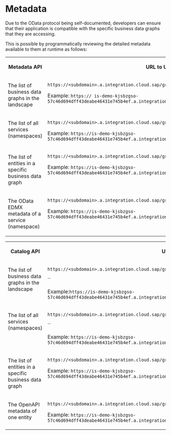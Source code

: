 <!-- loioc90a80c97e094406bdd2e6ce3dfc151e -->

# Metadata

Due to the OData protocol being self-documented, developers can ensure that their application is compatible with the specific business data graphs that they are accessing.

This is possible by programmatically reviewing the detailed metadata available to them at runtime as follows:


<table>
<tr>
<th valign="top">

Metadata API

</th>
<th valign="top">

URL to Use

</th>
</tr>
<tr>
<td valign="top">

The list of business data graphs in the landscape

</td>
<td valign="top">

`https://<subdomain>.a.integration.cloud.sap/graph/api`

Example: `https:// is-demo-kjsbzgso-57c46d694dff43deabe46431e745b4ef.a.integration.cloud.sap/graph/api`

</td>
</tr>
<tr>
<td valign="top">

The list of all services \(namespaces\)

</td>
<td valign="top">

`https://<subdomain>.a.integration.cloud.sap/graph/api/<bdg>`

Example: `https://is-demo-kjsbzgso-57c46d694dff43deabe46431e745b4ef.a.integration.cloud.sap/graph/api/v1`

</td>
</tr>
<tr>
<td valign="top">

The list of entities in a specific business data graph

</td>
<td valign="top">

`https://<subdomain>.a.integration.cloud.sap/graph/api/<bdg>/<namespace>`

Example: `https://is-demo-kjsbzgso-57c46d694dff43deabe46431e745b4ef.a.integration.cloud.sap/graph/api/v1/sap.s4` 

</td>
</tr>
<tr>
<td valign="top">

The OData EDMX metadata of a service \(namespace\)

</td>
<td valign="top">

`https://<subdomain>.a.integration.cloud.sap/graph/api/<bdg>/<namespace>/$metadata`

Example: `https://is-demo-kjsbzgso-57c46d694dff43deabe46431e745b4ef.a.integration.cloud.sap/graph/api/v1/sap.s4/$metadata`

</td>
</tr>
</table>


<table>
<tr>
<th valign="top">

Catalog API

</th>
<th valign="top">

URL to use

</th>
</tr>
<tr>
<td valign="top">

The list of business data graphs in the landscape

</td>
<td valign="top">

`https://<subdomain>.a.integration.cloud.sap/graph/catalog`

``

Example:`https://is-demo-kjsbzgso-57c46d694dff43deabe46431e745b4ef.a.integration.cloud.sap/graph/catalog`

</td>
</tr>
<tr>
<td valign="top">

The list of all services \(namespaces\)

</td>
<td valign="top">

`https://<subdomain>.a.integration.cloud.sap/graph/catalog/<bdg>`

``

Example: `https://is-demo-kjsbzgso-57c46d694dff43deabe46431e745b4ef.a.integration.cloud.sap/graph/catalog/v1`

</td>
</tr>
<tr>
<td valign="top">

The list of entities in a specific business data graph

</td>
<td valign="top">

`https://<subdomain>.a.integration.cloud.sap/graph/catalog/<bdg>/<namespace>`

Example: `https://is-demo-kjsbzgso-57c46d694dff43deabe46431e745b4ef.a.integration.cloud.sap/graph/catalog/v1/sap.s4`

</td>
</tr>
<tr>
<td valign="top">

The OpenAPI metadata of one entity

</td>
<td valign="top">

`https://<subdomain>.a.integration.cloud.sap/graph/catalog/<bdg>/<namespace>/<entity>`

Example: `https://is-demo-kjsbzgso-57c46d694dff43deabe46431e745b4ef.a.integration.cloud.sap/graph/catalog/v1/sap.s4/A_BusinessPartner`

</td>
</tr>
</table>


